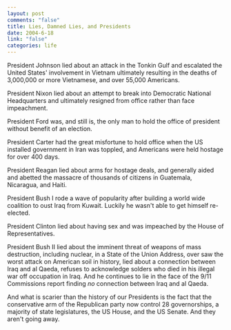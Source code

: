 ```yaml
--- 
layout: post
comments: "false"
title: Lies, Damned Lies, and Presidents
date: 2004-6-18
link: "false"
categories: life
---
```

President Johnson lied about an attack in the Tonkin Gulf and escalated the United States' involvement in Vietnam ultimately resulting in the deaths of 3,000,000 or more Vietnamese, and over 55,000 Americans.

President Nixon lied about an attempt to break into Democratic National Headquarters and ultimately resigned from office rather than face impeachment.

President Ford was, and still is, the only man to hold the office of president without benefit of an election.

President Carter had the great misfortune to hold office when the US installed government in Iran was toppled, and Americans were held hostage for over 400 days.

President Reagan lied about arms for hostage deals, and generally aided and abetted the massacre of thousands of citizens in Guatemala, Nicaragua, and Haiti.

President Bush I rode a wave of popularity after building a world wide coalition to oust Iraq from Kuwait. Luckily he wasn't able to get himself re-elected.

President Clinton lied about having sex and was impeached by the House of Representatives.

President Bush II lied about the imminent threat of weapons of mass destruction, including nuclear, in a State of the Union Address, over saw the worst attack on American soil in history, lied about a connection between Iraq and al Qaeda, refuses to acknowledge solders who died in his illegal war off occupation in Iraq. And he continues to lie in the face of the 9/11 Commissions report finding <em>no</em> connection between Iraq and al Qaeda.

And what is scarier than the history of our Presidents is the fact that the conservative arm of the Republican party now control 28 governorships, a majority of state legislatures, the US House, and the US Senate. And they aren't going away.
